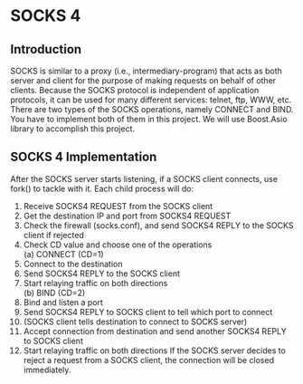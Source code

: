 # SOCKS 4
## Introduction
SOCKS is similar to a proxy (i.e., intermediary-program) that acts as both server and client for the purpose of making requests on behalf of other clients. Because the SOCKS protocol is independent of application protocols, it can be used for many different services: telnet, ftp, WWW, etc.  
There are two types of the SOCKS operations, namely CONNECT and BIND. You have to implement both of them in this project. We will use Boost.Asio library to accomplish this project.

## SOCKS 4 Implementation
After the SOCKS server starts listening, if a SOCKS client connects, use fork() to tackle with it.
Each child process will do:  
1. Receive SOCKS4 REQUEST from the SOCKS client  
2. Get the destination IP and port from SOCKS4 REQUEST  
3. Check the firewall (socks.conf), and send SOCKS4 REPLY to the SOCKS client if rejected  
4. Check CD value and choose one of the operations  
(a) CONNECT (CD=1)  
1. Connect to the destination
2. Send SOCKS4 REPLY to the SOCKS client
3. Start relaying traffic on both directions  
(b) BIND (CD=2)
1. Bind and listen a port
2. Send SOCKS4 REPLY to SOCKS client to tell which port to connect
3. (SOCKS client tells destination to connect to SOCKS server)
4. Accept connection from destination and send another SOCKS4 REPLY to SOCKS client 
5. Start relaying traffic on both directions
If the SOCKS server decides to reject a request from a SOCKS client, the connection will be closed immediately.  
